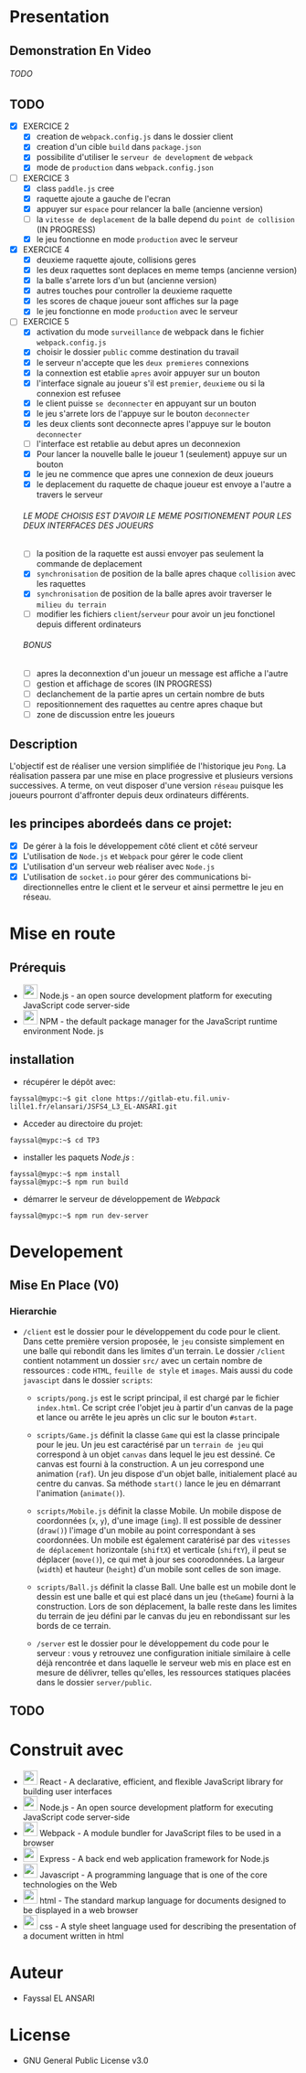 # Presentation
## Demonstration En Video
###### TODO

## TODO
* [x] EXERCICE 2
    * [x] creation de `webpack.config.js` dans le dossier client
    * [x] creation d'un cible `build` dans `package.json`
    * [x] possibilite d'utiliser le `serveur de development` de `webpack`
    * [x] mode de `production` dans `webpack.config.json`
* [ ] EXERCICE 3
    * [x] class `paddle.js` cree
    * [x] raquette ajoute a gauche de l'ecran
    * [x] appuyer sur `espace` pour relancer la balle (ancienne version)
    * [ ] la `vitesse de deplacement` de la balle depend du `point de collision` (IN PROGRESS)
    * [x] le jeu fonctionne en mode `production` avec le serveur
* [x] EXERCICE 4
    * [x] deuxieme raquette ajoute, collisions geres
    * [x] les deux raquettes sont deplaces en meme temps (ancienne version)
    * [x] la balle s'arrete lors d'un but (ancienne version)
    * [x] autres touches pour controller la deuxieme raquette
    * [x] les scores de chaque joueur sont affiches sur la page
    * [x] le jeu fonctionne en mode `production` avec le serveur
* [ ] EXERCICE 5 
    * [x] activation du mode `surveillance` de webpack dans le fichier `webpack.config.js`
    * [x] choisir le dossier `public` comme destination du travail
    * [x] le serveur n'accepte que les `deux premieres` connexions
    * [x] la connextion est etablie `apres` avoir appuyer sur un bouton
    * [x] l'interface signale au joueur s'il est `premier`, `deuxieme` ou si la connexion est refusee
    * [x] le client puisse `se deconnecter` en appuyant sur un bouton
    * [x] le jeu s'arrete lors de l'appuye sur le bouton `deconnecter` 
    * [x] les deux clients sont deconnecte apres l'appuye sur le bouton `deconnecter`
    * [ ] l'interface est retablie au debut apres un deconnexion
    * [x] Pour lancer la nouvelle balle le joueur 1 (seulement) appuye sur un bouton
    * [x] le jeu ne commence que apres une connexion de deux joueurs
    * [x] le deplacement du raquette de chaque joueur est envoye a l'autre a travers le serveur
    ###### LE MODE CHOISIS EST D'AVOIR LE MEME POSITIONEMENT POUR LES DEUX INTERFACES DES JOUEURS
    * [ ] la position de la raquette est aussi envoyer pas seulement la commande de deplacement
    * [x] `synchronisation` de position de la balle apres chaque `collision` avec les raquettes
    * [x] `synchronisation` de position de la balle apres avoir traverser le `milieu du terrain`
    * [ ] modifier les fichiers `client`/`serveur` pour avoir un jeu fonctionel depuis different ordinateurs
    ###### BONUS
    * [ ] apres la deconnextion d'un joueur un message est affiche a l'autre
    * [ ] gestion et affichage de scores (IN PROGRESS)
    * [ ] declanchement de la partie apres un certain nombre de buts
    * [ ] repositionnement des raquettes au centre apres chaque but
    * [ ] zone de discussion entre les joueurs

## Description
L'objectif est de réaliser une version simplifiée de l'historique jeu `Pong`. La réalisation passera par une mise en place progressive et plusieurs versions successives. A terme, on veut disposer d'une version `réseau` puisque les joueurs pourront d'affronter depuis deux ordinateurs différents.

## les principes abordeés dans ce projet:
* [x] De gérer à la fois le développement côté client et côté serveur
* [x] L'utilisation de `Node.js` et `Webpack` pour gérer le code client
* [x] L'utilisation d'un serveur web réaliser avec `Node.js`
* [x] L'utilisation de `socket.io` pour gérer des communications bi-directionnelles entre le client et le serveur et ainsi permettre le jeu en réseau.

# Mise en route
## Prérequis
* <img src="https://icon-library.com/images/nodejs-icon/nodejs-icon-7.jpg" width="25">  Node.js - an open source development platform for executing JavaScript code server-side
* <img src="https://seeklogo.com/images/N/npm-logo-01B8642EDD-seeklogo.com.png" width="25">  NPM - the default package manager for the JavaScript runtime environment Node. js

## installation
* récupérer le dépôt avec:
```console
fayssal@mypc:~$ git clone https://gitlab-etu.fil.univ-lille1.fr/elansari/JSFS4_L3_EL-ANSARI.git
```
* Acceder au directoire du projet:
```console
fayssal@mypc:~$ cd TP3
```
* installer les paquets *Node.js* :
 ```console
 fayssal@mypc:~$ npm install
 fayssal@mypc:~$ npm run build
```
 * démarrer le serveur de développement de *Webpack*
 ```console
 fayssal@mypc:~$ npm run dev-server
 ```

# Developement
## Mise En Place (V0)
### Hierarchie

* `/client` est le dossier pour le développement du code pour le client. Dans cette première version proposée, le `jeu` consiste simplement en une balle qui rebondit dans les limites d'un terrain.
Le dossier `/client` contient notamment un dossier `src/` avec un certain nombre de ressources : code `HTML`, `feuille de style` et `images`. Mais aussi du code `javascipt` dans le dossier `scripts`:

    *   `scripts/pong.js` est le script principal, il est chargé par le fichier `index.html`. Ce script crée l'objet jeu à partir d'un canvas de la page et lance ou arrête le jeu après un clic sur le bouton `#start`.

    *   `scripts/Game.js` définit la classe `Game` qui est la classe principale pour le jeu. Un jeu est caractérisé par un `terrain de jeu` qui correspond à un objet `canvas` dans lequel le jeu est dessiné. Ce canvas est fourni à la construction. A un jeu correspond une animation (`raf`). Un jeu dispose d'un objet balle, initialement placé au centre du canvas. Sa méthode `start()` lance le jeu en démarrant l'animation (`animate()`).

    *   `scripts/Mobile.js` définit la classe Mobile. Un mobile dispose de coordonnées (`x`, `y`), d'une image (`img`). Il est possible de dessiner (`draw()`) l'image d'un mobile au point correspondant à ses coordonnées. Un mobile est également caratérisé par des `vitesses de déplacement` horizontale (`shiftX`) et verticale (`shiftY`), il peut se déplacer (`move()`), ce qui met à jour ses coorodonnées. La largeur (`width`) et hauteur (`height`) d'un mobile sont celles de son image.

    *   `scripts/Ball.js` définit la classe Ball. Une balle est un mobile dont le dessin est une balle et qui est placé dans un jeu (`theGame`) fourni à la construction. Lors de son déplacement, la balle reste dans les limites du terrain de jeu défini par le canvas du jeu en rebondissant sur les bords de ce terrain.
    
    *   `/server` est le dossier pour le développement du code pour le serveur : vous y retrouvez une configuration initiale similaire à celle déjà rencontrée et dans laquelle le serveur web mis en place est en mesure de délivrer, telles qu'elles, les ressources statiques placées dans le dossier `server/public`.

## TODO



# Construit avec
* <img src="https://image.pngaaa.com/896/2507896-middle.png" width="25"> React - A declarative, efficient, and flexible JavaScript library for building user interfaces
* <img src="https://icon-library.com/images/nodejs-icon/nodejs-icon-7.jpg" width="25">  Node.js - An open source development platform for executing JavaScript code server-side
* <img src="https://webpack.js.org/icon-pwa-512x512.d3dae4189855b3a72ff9.png" width="25">  Webpack - A module bundler for JavaScript files to be used in a browser
* <img src="https://ih1.redbubble.net/image.438908244.6144/st,small,507x507-pad,600x600,f8f8f8.u2.jpg" width="25">  Express - A back end web application framework for Node.js
* <img src="https://icons-for-free.com/iconfiles/png/512/super+tiny+icons+javascript-1324450741921820748.png" width="25">  Javascript  - A programming language that is one of the core technologies on the Web
* <img src="https://freeiconshop.com/wp-content/uploads/edd/html-flat.png" width="25">  html  - The standard markup language for documents designed to be displayed in a web browser
* <img src="https://cdn-icons-png.flaticon.com/512/29/29088.png" width="25">  css - A style sheet language used for describing the presentation of a document written in html

# Auteur
* Fayssal EL ANSARI

# License
* GNU General Public License v3.0
